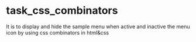 # task_css_combinators
It is to display and hide the sample menu  when active and inactive the menu icon by using css combinators in html&amp;css
